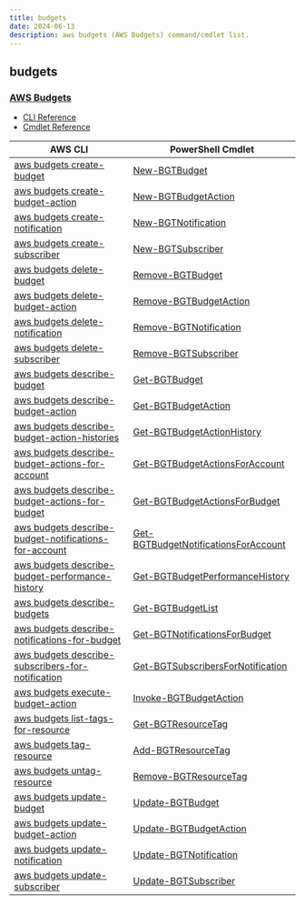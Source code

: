 ```yaml
---
title: budgets
date: 2024-06-13
description: aws budgets (AWS Budgets) command/cmdlet list.
---
```


## budgets

### [AWS Budgets](https://aws.amazon.com/aws-cost-management/aws-budgets/)

* [CLI Reference](https://awscli.amazonaws.com/v2/documentation/api/latest/reference/budgets/index.html)
* [Cmdlet Reference](https://docs.aws.amazon.com/powershell/latest/reference/items/AWS_Budgets_cmdlets.html)

|AWS CLI|PowerShell Cmdlet|
|----|----|
|[aws budgets create-budget](https://awscli.amazonaws.com/v2/documentation/api/latest/reference/budgets/create-budget.html)|[New-BGTBudget](https://docs.aws.amazon.com/powershell/latest/reference/items/New-BGTBudget.html)|
|[aws budgets create-budget-action](https://awscli.amazonaws.com/v2/documentation/api/latest/reference/budgets/create-budget-action.html)|[New-BGTBudgetAction](https://docs.aws.amazon.com/powershell/latest/reference/items/New-BGTBudgetAction.html)|
|[aws budgets create-notification](https://awscli.amazonaws.com/v2/documentation/api/latest/reference/budgets/create-notification.html)|[New-BGTNotification](https://docs.aws.amazon.com/powershell/latest/reference/items/New-BGTNotification.html)|
|[aws budgets create-subscriber](https://awscli.amazonaws.com/v2/documentation/api/latest/reference/budgets/create-subscriber.html)|[New-BGTSubscriber](https://docs.aws.amazon.com/powershell/latest/reference/items/New-BGTSubscriber.html)|
|[aws budgets delete-budget](https://awscli.amazonaws.com/v2/documentation/api/latest/reference/budgets/delete-budget.html)|[Remove-BGTBudget](https://docs.aws.amazon.com/powershell/latest/reference/items/Remove-BGTBudget.html)|
|[aws budgets delete-budget-action](https://awscli.amazonaws.com/v2/documentation/api/latest/reference/budgets/delete-budget-action.html)|[Remove-BGTBudgetAction](https://docs.aws.amazon.com/powershell/latest/reference/items/Remove-BGTBudgetAction.html)|
|[aws budgets delete-notification](https://awscli.amazonaws.com/v2/documentation/api/latest/reference/budgets/delete-notification.html)|[Remove-BGTNotification](https://docs.aws.amazon.com/powershell/latest/reference/items/Remove-BGTNotification.html)|
|[aws budgets delete-subscriber](https://awscli.amazonaws.com/v2/documentation/api/latest/reference/budgets/delete-subscriber.html)|[Remove-BGTSubscriber](https://docs.aws.amazon.com/powershell/latest/reference/items/Remove-BGTSubscriber.html)|
|[aws budgets describe-budget](https://awscli.amazonaws.com/v2/documentation/api/latest/reference/budgets/describe-budget.html)|[Get-BGTBudget](https://docs.aws.amazon.com/powershell/latest/reference/items/Get-BGTBudget.html)|
|[aws budgets describe-budget-action](https://awscli.amazonaws.com/v2/documentation/api/latest/reference/budgets/describe-budget-action.html)|[Get-BGTBudgetAction](https://docs.aws.amazon.com/powershell/latest/reference/items/Get-BGTBudgetAction.html)|
|[aws budgets describe-budget-action-histories](https://awscli.amazonaws.com/v2/documentation/api/latest/reference/budgets/describe-budget-action-histories.html)|[Get-BGTBudgetActionHistory](https://docs.aws.amazon.com/powershell/latest/reference/items/Get-BGTBudgetActionHistory.html)|
|[aws budgets describe-budget-actions-for-account](https://awscli.amazonaws.com/v2/documentation/api/latest/reference/budgets/describe-budget-actions-for-account.html)|[Get-BGTBudgetActionsForAccount](https://docs.aws.amazon.com/powershell/latest/reference/items/Get-BGTBudgetActionsForAccount.html)|
|[aws budgets describe-budget-actions-for-budget](https://awscli.amazonaws.com/v2/documentation/api/latest/reference/budgets/describe-budget-actions-for-budget.html)|[Get-BGTBudgetActionsForBudget](https://docs.aws.amazon.com/powershell/latest/reference/items/Get-BGTBudgetActionsForBudget.html)|
|[aws budgets describe-budget-notifications-for-account](https://awscli.amazonaws.com/v2/documentation/api/latest/reference/budgets/describe-budget-notifications-for-account.html)|[Get-BGTBudgetNotificationsForAccount](https://docs.aws.amazon.com/powershell/latest/reference/items/Get-BGTBudgetNotificationsForAccount.html)|
|[aws budgets describe-budget-performance-history](https://awscli.amazonaws.com/v2/documentation/api/latest/reference/budgets/describe-budget-performance-history.html)|[Get-BGTBudgetPerformanceHistory](https://docs.aws.amazon.com/powershell/latest/reference/items/Get-BGTBudgetPerformanceHistory.html)|
|[aws budgets describe-budgets](https://awscli.amazonaws.com/v2/documentation/api/latest/reference/budgets/describe-budgets.html)|[Get-BGTBudgetList](https://docs.aws.amazon.com/powershell/latest/reference/items/Get-BGTBudgetList.html)|
|[aws budgets describe-notifications-for-budget](https://awscli.amazonaws.com/v2/documentation/api/latest/reference/budgets/describe-notifications-for-budget.html)|[Get-BGTNotificationsForBudget](https://docs.aws.amazon.com/powershell/latest/reference/items/Get-BGTNotificationsForBudget.html)|
|[aws budgets describe-subscribers-for-notification](https://awscli.amazonaws.com/v2/documentation/api/latest/reference/budgets/describe-subscribers-for-notification.html)|[Get-BGTSubscribersForNotification](https://docs.aws.amazon.com/powershell/latest/reference/items/Get-BGTSubscribersForNotification.html)|
|[aws budgets execute-budget-action](https://awscli.amazonaws.com/v2/documentation/api/latest/reference/budgets/execute-budget-action.html)|[Invoke-BGTBudgetAction](https://docs.aws.amazon.com/powershell/latest/reference/items/Invoke-BGTBudgetAction.html)|
|[aws budgets list-tags-for-resource](https://awscli.amazonaws.com/v2/documentation/api/latest/reference/budgets/list-tags-for-resource.html)|[Get-BGTResourceTag](https://docs.aws.amazon.com/powershell/latest/reference/items/Get-BGTResourceTag.html)|
|[aws budgets tag-resource](https://awscli.amazonaws.com/v2/documentation/api/latest/reference/budgets/tag-resource.html)|[Add-BGTResourceTag](https://docs.aws.amazon.com/powershell/latest/reference/items/Add-BGTResourceTag.html)|
|[aws budgets untag-resource](https://awscli.amazonaws.com/v2/documentation/api/latest/reference/budgets/untag-resource.html)|[Remove-BGTResourceTag](https://docs.aws.amazon.com/powershell/latest/reference/items/Remove-BGTResourceTag.html)|
|[aws budgets update-budget](https://awscli.amazonaws.com/v2/documentation/api/latest/reference/budgets/update-budget.html)|[Update-BGTBudget](https://docs.aws.amazon.com/powershell/latest/reference/items/Update-BGTBudget.html)|
|[aws budgets update-budget-action](https://awscli.amazonaws.com/v2/documentation/api/latest/reference/budgets/update-budget-action.html)|[Update-BGTBudgetAction](https://docs.aws.amazon.com/powershell/latest/reference/items/Update-BGTBudgetAction.html)|
|[aws budgets update-notification](https://awscli.amazonaws.com/v2/documentation/api/latest/reference/budgets/update-notification.html)|[Update-BGTNotification](https://docs.aws.amazon.com/powershell/latest/reference/items/Update-BGTNotification.html)|
|[aws budgets update-subscriber](https://awscli.amazonaws.com/v2/documentation/api/latest/reference/budgets/update-subscriber.html)|[Update-BGTSubscriber](https://docs.aws.amazon.com/powershell/latest/reference/items/Update-BGTSubscriber.html)|

